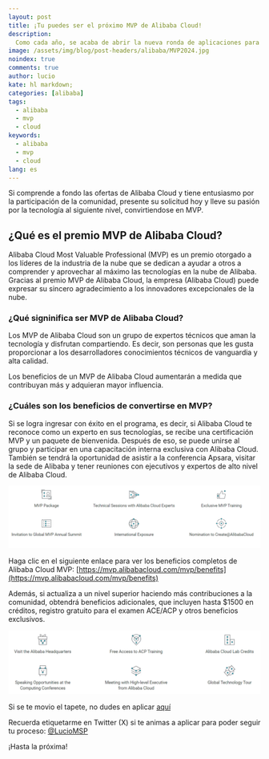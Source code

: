 ```yaml
---
layout: post
title: ¡Tu puedes ser el próximo MVP de Alibaba Cloud!
description:
  Como cada año, se acaba de abrir la nueva ronda de aplicaciones para ser MVP de Alibaba Cloud.
image: /assets/img/blog/post-headers/alibaba/MVP2024.jpg
noindex: true
comments: true
author: lucio
kate: hl markdown;
categories: [alibaba]
tags:
  - alibaba
  - mvp
  - cloud
keywords:
  - alibaba
  - mvp
  - cloud
lang: es
---
```


Si comprende a fondo las ofertas de Alibaba Cloud y tiene entusiasmo por la participación de la comunidad, presente su solicitud hoy y lleve su pasión por la tecnología al siguiente nivel, convirtiendose en MVP. 

## ¿Qué es el premio MVP de Alibaba Cloud?
Alibaba Cloud Most Valuable Professional (MVP) es un premio otorgado a los líderes de la industria de la nube que se dedican a ayudar a otros a comprender y aprovechar al máximo las tecnologías en la nube de Alibaba. Gracias al premio MVP de Alibaba Cloud, la empresa (Alibaba Cloud) puede expresar su sincero agradecimiento a los innovadores excepcionales de la nube.

### ¿Qué signinifica ser MVP de Alibaba Cloud?
Los MVP de Alibaba Cloud son un grupo de expertos técnicos que aman la tecnología y disfrutan compartiendo. Es decir, son personas que les  gusta proporcionar a los desarrolladores conocimientos técnicos de vanguardia y alta calidad.

Los beneficios de un MVP de Alibaba Cloud aumentarán a medida que contribuyan más y adquieran mayor influencia.

### ¿Cuáles son los beneficios de convertirse en MVP?

Si se logra ingresar con éxito en el programa, es decir, si Alibaba Cloud te reconoce como un experto en sus tecnologías, se recibe una certificación MVP y un paquete de bienvenida. Después de eso, se puede unirse al grupo y participar en una capacitación interna exclusiva con Alibaba Cloud. También se tendrá la oportunidad de asistir a la conferencia Apsara, visitar la sede de Alibaba y tener reuniones con ejecutivos y expertos de alto nivel de Alibaba Cloud. 

![image](/assets/img/blog/tutorials/alibaba/mvp-alibaba/beneficiosMVP2024.png)

Haga clic en el siguiente enlace para ver los beneficios completos de Alibaba Cloud MVP: [https://mvp.alibabacloud.com/mvp/benefits](https://mvp.alibabacloud.com/mvp/benefits)


Además, si actualiza a un nivel superior haciendo más contribuciones a la comunidad, obtendrá beneficios adicionales, que incluyen hasta $1500 en créditos, registro gratuito para el examen ACE/ACP y otros beneficios exclusivos.

![image](/assets/img/blog/tutorials/alibaba/mvp-alibaba/masbeneficiosMVP2024.png)

Si se te movio el tapete, no dudes en aplicar [aquí](https://mvp.alibabacloud.com/mvp/apply?recommendType=1&recommendId=y6Ur8YzQfpgdnVYX/poQNg==)

Recuerda etiquetarme en Twitter (X) si te animas a aplicar para poder seguir tu proceso: [@LucioMSP](https://twitter.com/LucioMSP)
 
¡Hasta la próxima!